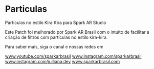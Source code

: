 # Particulas
Partículas no estilo Kira Kira para Spark AR Studio

Este Patch foi melhorado por Spark AR Brasil com o intuito de facilitar a criação de filtros com partículas no estilo kira-kira.

Para saber mais, siga o canal e nossas redes em

www.youtube.com/sparkarbrasil
www.instagram.com/sparkarbrasil
www.instagram.com/julliana.dev
www.sparkarbrasil.com
